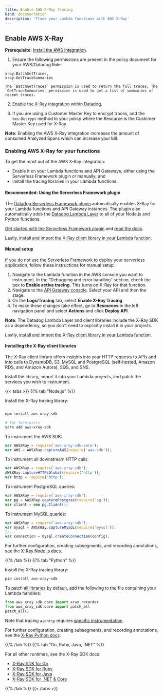 ```yaml
---
title: Enable AWS X-Ray Tracing
kind: documentation
description: 'Trace your Lambda functions with AWS X-Ray'
---
```

## Enable AWS X-Ray

**Prerequisite:** [Install the AWS integration][1].

1. Ensure the following permissions are present in the policy document for your AWS/Datadog Role:

```text
xray:BatchGetTraces,
xray:GetTraceSummaries
```

    The `BatchGetTraces` permission is used to return the full traces. The `GetTraceSummaries` permission is used to get a list of summaries of recent traces.

2. [Enable the X-Ray integration within Datadog][2].

3. If you are using a Customer Master Key to encrypt traces, add the `kms:Decrypt` method to your policy where the Resource is the Customer Master Key used for X-Ray.

**Note:** Enabling the AWS X-Ray integration increases the amount of consumed Analyzed Spans which can increase your bill.

### Enabling AWS X-Ray for your functions

To get the most out of the AWS X-Ray integration:
 - Enable it on your Lambda functions and API Gateways, either using the Serverless Framework plugin or manually; and
 - Install the tracing libraries in your Lambda functions.

#### Recommended: Using the Serverless Framework plugin

The [Datadog Serverless Framework plugin][3] automatically enables X-Ray for your Lambda functions and API Gateway instances. The plugin also automatically adds the [Datadog Lambda Layer][4] to all of your Node.js and Python functions.

[Get started with the Serverless Framework plugin][5] and [read the docs][3].

Lastly, [install and import the X-Ray client library in your Lambda function](#installing-the-x-ray-client-libraries).

#### Manual setup

If you do not use the Serverless Framework to deploy your serverless application, follow these instructions for manual setup:

1. Navigate to the Lambda function in the AWS console you want to instrument. In the “Debugging and error handling” section, check the box to **Enable active tracing**. This turns on X-Ray for that function.
2. Navigate to the [API Gateway console][6]. Select your API and then the stage.
3. On the **Logs/Tracing** tab, select **Enable X-Ray Tracing**.
4. To make these changes take effect, go to **Resources** in the left navigation panel and select **Actions** and click **Deploy API**.

**Note:** The Datadog Lambda Layer and client libraries include the X-Ray SDK as a dependency, so you don't need to explicitly install it in your projects.

Lastly, [install and import the X-Ray client library in your Lambda function](#installing-the-x-ray-client-libraries).

#### Installing the X-Ray client libraries

The X-Ray client library offers insights into your HTTP requests to APIs and into calls to DynamoDB, S3, MySQL and PostgreSQL (self-hosted, Amazon RDS, and Amazon Aurora), SQS, and SNS.

Install the library, import it into your Lambda projects, and patch the services you wish to instrument.

{{< tabs >}}
{{% tab "Node.js" %}}

Install the X-Ray tracing library:

```bash

npm install aws-xray-sdk

# for Yarn users
yarn add aws-xray-sdk
```

To instrument the AWS SDK:

```js
var AWSXRay = require('aws-xray-sdk-core');
var AWS = AWSXRay.captureAWS(require('aws-sdk'));
```

To instrument all downstream HTTP calls:

```js
var AWSXRay = require('aws-xray-sdk');
AWSXRay.captureHTTPsGlobal(require('http'));
var http = require('http');
```

To instrument PostgreSQL queries:

```js
var AWSXRay = require('aws-xray-sdk');
var pg = AWSXRay.capturePostgres(require('pg'));
var client = new pg.Client();
```

To instrument MySQL queries:

```js
var AWSXRay = require('aws-xray-sdk');
var mysql = AWSXRay.captureMySQL(require('mysql'));
//...
var connection = mysql.createConnection(config);
```

For further configuration, creating subsegments, and recording annotations, see the [X-Ray Node.js docs][1].

[1]: https://docs.aws.amazon.com/en_pv/xray/latest/devguide/xray-sdk-nodejs.html
{{% /tab %}}
{{% tab "Python" %}}

Install the X-Ray tracing library:

```bash
pip install aws-xray-sdk
```

To patch [all libraries][1] by default, add the following to the file containing your Lambda handlers:

```python
from aws_xray_sdk.core import xray_recorder
from aws_xray_sdk.core import patch_all
patch_all()
```

Note that tracing `aiohttp` requires [specific instrumentation][2].

For further configuration, creating subsegments, and recording annotations, see the [X-Ray Python docs][3].


[1]: https://docs.aws.amazon.com/en_pv/xray/latest/devguide/xray-sdk-python-patching.html
[2]: https://docs.aws.amazon.com/en_pv/xray/latest/devguide/xray-sdk-python-httpclients.html
[3]: https://docs.aws.amazon.com/en_pv/xray/latest/devguide/xray-sdk-python.html
{{% /tab %}}
{{% tab "Go, Ruby, Java, .NET" %}}

For all other runtimes, see the X-Ray SDK docs:

- [X-Ray SDK for Go][1]
- [X-Ray SDK for Ruby][2]
- [X-Ray SDK for Java][3]
- [X-Ray SDK for .NET & Core][4]


[1]: https://docs.aws.amazon.com/en_pv/xray/latest/devguide/xray-sdk-go.html
[2]: https://docs.aws.amazon.com/en_pv/xray/latest/devguide/xray-sdk-ruby.html
[3]: https://docs.aws.amazon.com/en_pv/xray/latest/devguide/xray-sdk-java.html
[4]: https://docs.aws.amazon.com/en_pv/xray/latest/devguide/xray-sdk-dotnet.html
{{% /tab %}}
{{< /tabs >}}

[1]: integrations/amazon_web_services/#setup
[2]: https://app.datadoghq.com/account/settings#integrations/amazon_xray
[3]: https://github.com/DataDog/serverless-plugin-datadog
[4]: https://docs.datadoghq.com/integrations/amazon_lambda/?tab=python#installing-and-using-the-datadog-layer
[5]: https://www.datadoghq.com/blog/serverless-framework-plugin
[6]: https://console.aws.amazon.com/apigateway/
